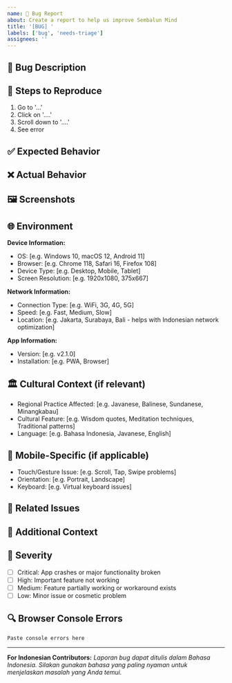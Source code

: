 ```yaml
---
name: 🐛 Bug Report
about: Create a report to help us improve Sembalun Mind
title: '[BUG] '
labels: ['bug', 'needs-triage']
assignees: ''
---
```


## 🐛 Bug Description
<!-- A clear and concise description of what the bug is -->

## 🔄 Steps to Reproduce
1. Go to '...'
2. Click on '....'
3. Scroll down to '....'
4. See error

## ✅ Expected Behavior
<!-- A clear and concise description of what you expected to happen -->

## ❌ Actual Behavior
<!-- A clear and concise description of what actually happened -->

## 🖼️ Screenshots
<!-- If applicable, add screenshots to help explain your problem -->

## 🌐 Environment
**Device Information:**
- OS: [e.g. Windows 10, macOS 12, Android 11]
- Browser: [e.g. Chrome 118, Safari 16, Firefox 108]
- Device Type: [e.g. Desktop, Mobile, Tablet]
- Screen Resolution: [e.g. 1920x1080, 375x667]

**Network Information:**
- Connection Type: [e.g. WiFi, 3G, 4G, 5G]
- Speed: [e.g. Fast, Medium, Slow]
- Location: [e.g. Jakarta, Surabaya, Bali - helps with Indonesian network optimization]

**App Information:**
- Version: [e.g. v2.1.0]
- Installation: [e.g. PWA, Browser]

## 🏛️ Cultural Context (if relevant)
<!-- If this bug affects Indonesian cultural features, meditation practices, or regional content -->
- Regional Practice Affected: [e.g. Javanese, Balinese, Sundanese, Minangkabau]
- Cultural Feature: [e.g. Wisdom quotes, Meditation techniques, Traditional patterns]
- Language: [e.g. Bahasa Indonesia, Javanese, English]

## 📱 Mobile-Specific (if applicable)
- Touch/Gesture Issue: [e.g. Scroll, Tap, Swipe problems]
- Orientation: [e.g. Portrait, Landscape]
- Keyboard: [e.g. Virtual keyboard issues]

## 🔗 Related Issues
<!-- Link any related issues or discussions -->

## 📝 Additional Context
<!-- Add any other context about the problem here -->

## 🚨 Severity
- [ ] Critical: App crashes or major functionality broken
- [ ] High: Important feature not working
- [ ] Medium: Feature partially working or workaround exists
- [ ] Low: Minor issue or cosmetic problem

## 🔍 Browser Console Errors
<!-- If applicable, copy any console errors you see -->
```
Paste console errors here
```

---

**For Indonesian Contributors:**
*Laporan bug dapat ditulis dalam Bahasa Indonesia. Silakan gunakan bahasa yang paling nyaman untuk menjelaskan masalah yang Anda temui.*